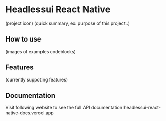 # Headlessui React Native

(project icon)
(quick summary, ex: purpose of this project..)

## How to use

(images of examples codeblocks)

## Features

(currently suppoting features)

## Documentation

Visit following website to see the full API documentation headlessui-react-native-docs.vercel.app
